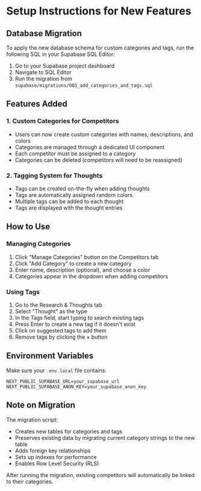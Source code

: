 # Setup Instructions for New Features

## Database Migration

To apply the new database schema for custom categories and tags, run the following SQL in your Supabase SQL Editor:

1. Go to your Supabase project dashboard
2. Navigate to SQL Editor
3. Run the migration from `supabase/migrations/001_add_categories_and_tags.sql`

## Features Added

### 1. Custom Categories for Competitors
- Users can now create custom categories with names, descriptions, and colors
- Categories are managed through a dedicated UI component
- Each competitor must be assigned to a category
- Categories can be deleted (competitors will need to be reassigned)

### 2. Tagging System for Thoughts
- Tags can be created on-the-fly when adding thoughts
- Tags are automatically assigned random colors
- Multiple tags can be added to each thought
- Tags are displayed with the thought entries

## How to Use

### Managing Categories
1. Click "Manage Categories" button on the Competitors tab
2. Click "Add Category" to create a new category
3. Enter name, description (optional), and choose a color
4. Categories appear in the dropdown when adding competitors

### Using Tags
1. Go to the Research & Thoughts tab
2. Select "Thought" as the type
3. In the Tags field, start typing to search existing tags
4. Press Enter to create a new tag if it doesn't exist
5. Click on suggested tags to add them
6. Remove tags by clicking the × button

## Environment Variables

Make sure your `.env.local` file contains:
```
NEXT_PUBLIC_SUPABASE_URL=your_supabase_url
NEXT_PUBLIC_SUPABASE_ANON_KEY=your_supabase_anon_key
```

## Note on Migration

The migration script:
- Creates new tables for categories and tags
- Preserves existing data by migrating current category strings to the new table
- Adds foreign key relationships
- Sets up indexes for performance
- Enables Row Level Security (RLS)

After running the migration, existing competitors will automatically be linked to their categories.